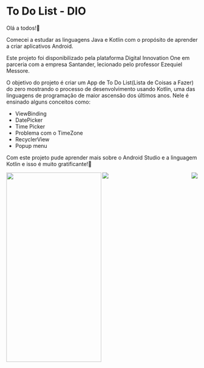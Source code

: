 # To Do List - DIO

Olá a todos!👋 

Comecei a estudar as linguagens Java e Kotlin com o propósito de aprender a criar aplicativos Android. 

Este projeto foi disponibilizado pela plataforma Digital Innovation One em parceria com a empresa Santander, lecionado pelo professor Ezequiel Messore. 

O objetivo do projeto é criar um App de To Do List(Lista de Coisas a Fazer) do zero mostrando o processo de desenvolvimento usando Kotlin, uma das linguagens de programação de maior ascensão dos últimos anos. Nele é ensinado alguns conceitos como:

* ViewBinding
* DatePicker
* Time Picker
* Problema com o TimeZone
* RecyclerView
* Popup menu


Com este projeto pude aprender mais sobre o Android Studio e a linguagem Kotlin e isso é muito gratificante!🙏

<img align="left" width="250px" height="500px" src="https://user-images.githubusercontent.com/60768726/126884856-dc00bf27-d63a-4e6d-a8de-60d43c96f4e2.jpeg">

<img align="center" src="https://user-images.githubusercontent.com/60768726/126884871-25fc1831-e4e1-49f5-ac44-8cfab2e58835.jpeg">

<img align="right" src="https://user-images.githubusercontent.com/60768726/126884879-6e95a6b2-c840-49e8-9618-7b48cab61be1.jpeg">
